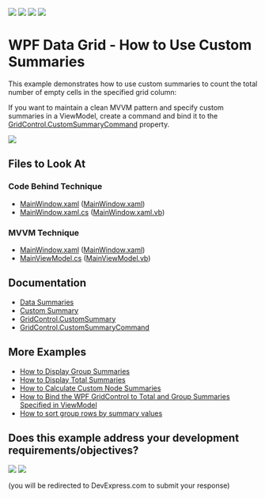 <!-- default badges list -->
![](https://img.shields.io/endpoint?url=https://codecentral.devexpress.com/api/v1/VersionRange/128653263/21.1.2%2B)
[![](https://img.shields.io/badge/Open_in_DevExpress_Support_Center-FF7200?style=flat-square&logo=DevExpress&logoColor=white)](https://supportcenter.devexpress.com/ticket/details/E948)
[![](https://img.shields.io/badge/📖_How_to_use_DevExpress_Examples-e9f6fc?style=flat-square)](https://docs.devexpress.com/GeneralInformation/403183)
[![](https://img.shields.io/badge/💬_Leave_Feedback-feecdd?style=flat-square)](#does-this-example-address-your-development-requirementsobjectives)
<!-- default badges end -->

# WPF Data Grid - How to Use Custom Summaries

This example demonstrates how to use custom summaries to count the total number of empty cells in the specified grid column:

If you want to maintain a clean MVVM pattern and specify custom summaries in a ViewModel, create a command and bind it to the [GridControl.CustomSummaryCommand](https://docs.devexpress.com/WPF/DevExpress.Xpf.Grid.GridControl.CustomSummaryCommand) property.

![](https://docs.devexpress.com/WPF/images/GridControl_CustomSummaryCommand.png)

<!-- default file list -->

## Files to Look At

### Code Behind Technique

- [MainWindow.xaml](./CS/CustomSummary_EmptyCells_CodeBehind/MainWindow.xaml) ([MainWindow.xaml](./VB/CustomSummary_EmptyCells_CodeBehind/MainWindow.xaml))
- [MainWindow.xaml.cs](./CS/CustomSummary_EmptyCells_CodeBehind/MainWindow.xaml.cs#L33-L46) ([MainWindow.xaml.vb](./VB/CustomSummary_EmptyCells_CodeBehind/MainWindow.xaml.vb#L38-L53))

### MVVM Technique

- [MainWindow.xaml](./CS/CustomSummary_EmptyCells_MVVM/MainWindow.xaml) ([MainWindow.xaml](./VB/CustomSummary_EmptyCells_MVVM/MainWindow.xaml))
- [MainViewModel.cs](./CS/CustomSummary_EmptyCells_MVVM/MainViewModel.cs#L24-L38) ([MainViewModel.vb](./VB/CustomSummary_EmptyCells_MVVM/MainViewModel.vb#L29-L45))

<!-- default file list end -->

## Documentation

- [Data Summaries](https://docs.devexpress.com/WPF/7354/controls-and-libraries/data-grid/data-summaries)
- [Custom Summary](https://docs.devexpress.com/WPF/6129/controls-and-libraries/data-grid/data-summaries/custom-summary)
- [GridControl.CustomSummary](https://docs.devexpress.com/WPF/DevExpress.Xpf.Grid.GridControl.CustomSummary)
- [GridControl.CustomSummaryCommand](https://docs.devexpress.com/WPF/DevExpress.Xpf.Grid.GridControl.CustomSummaryCommand)

## More Examples

- [How to Display Group Summaries](https://github.com/DevExpress-Examples/how-to-display-group-summaries-e1637)
- [How to Display Total Summaries](https://github.com/DevExpress-Examples/how-to-display-total-summaries-e1636)
- [How to Calculate Custom Node Summaries](https://github.com/DevExpress-Examples/how-to-calculate-custom-node-summaries-in-treelistview-t506349)
- [How to Bind the WPF GridControl to Total and Group Summaries Specified in ViewModel](https://github.com/DevExpress-Examples/wpf-mvvm-how-to-bind-the-gridcontrol-to-total-and-group-summaries-specified-in-viewmodel)
- [How to sort group rows by summary values](https://github.com/DevExpress-Examples/how-to-sort-group-rows-by-summary-values-e1540)
<!-- feedback -->
## Does this example address your development requirements/objectives?

[<img src="https://www.devexpress.com/support/examples/i/yes-button.svg"/>](https://www.devexpress.com/support/examples/survey.xml?utm_source=github&utm_campaign=wpf-data-grid-summarize-empty-cells&~~~was_helpful=yes) [<img src="https://www.devexpress.com/support/examples/i/no-button.svg"/>](https://www.devexpress.com/support/examples/survey.xml?utm_source=github&utm_campaign=wpf-data-grid-summarize-empty-cells&~~~was_helpful=no)

(you will be redirected to DevExpress.com to submit your response)
<!-- feedback end -->
